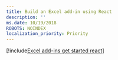 ```yaml
---
title: Build an Excel add-in using React
description: ''
ms.date: 10/19/2018
ROBOTS: NOINDEX
localization_priority: Priority
---
```


[!include[Excel add-ins get started react](../includes/file-get-started-excel-react.md)]
